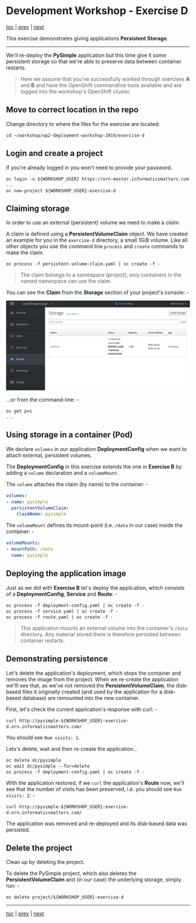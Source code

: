 # Development Workshop - Exercise D

[toc](../README.md) | [prev](../tutorial-3/README.md) | [next](../tutorial-4/README.md)

This exercise demonstrates giving applications **Persistent Storage**.

---

We'll re-deploy the **PySimple** application but this time give it some
persistent storage so that we're able to preserve data between container
restarts.

>   Here we assume that you've successfully worked through exercises **A**
    and **B** and have the OpenShift commandline tools available and are
    logged into the workshop's OpenShift cluster.

## Move to correct location in the repo

Change directory to where the files for the exercise are located:

    cd ~/workshop/wp2-deployment-workshop-2019/exercise-d

## Login and create a project
If you're already logged in you won't need to provide your password.

    oc login -u ${WORKSHOP_USER} https://orn-master.informaticsmatters.com
    ...
    oc new-project ${WORKSHOP_USER}-exercise-d

## Claiming storage
In order to use an external (persistent) volume we need to make a _claim_.

A claim is defined using a **PersistentVolumeClaim** object. We have
created an example for you in the `exercise-d` directory, a small 1GiB
volume. Like all other objects you use the command line `process` and
`create` commands to make the claim.

    oc process -f persistent-volume-claim.yaml | oc create -f -

>   The claim belongs to a namespace (project), only containers in the named
    namespace can use the claim.

You can see the **Claim** from the **Storage** section of your project's
console: -

![](screen-1.png)

...or from the command-line: -

    oc get pvc
    ...
    
## Using storage in a container (Pod)
We declare `volumes` in our application **DeploymentConfig** when we want to
attach external, persistent volumes.

The **DeploymentConfig** in this exercise extends the one in **Exercise B**
by adding a `volume` declaration and a `volumeMount`.

The `volume` attaches the claim (by name) to the container: -

```yaml
volumes:
- name: pysimple
  persistentVolumeClaim:
    claimName: pysimple
```

The `volumeMount` defines its mount-point (i.e. `/data` in our case)
inside the container: -

```yaml
volumeMounts:
- mountPath: /data
  name: pysimple
```

## Deploying the application image
Just as we did with **Exercise B** let's deploy the application, which consists
of a **DeploymentConfig**, **Service** and **Route**: -

    oc process -f deployment-config.yaml | oc create -f -
    oc process -f service.yaml | oc create -f -
    oc process -f route.yaml | oc create -f -

>   This application mounts an external volume into the container's
    `/data` directory. Any material stored there is therefore persisted
    between container restarts.

## Demonstrating persistence
Let's delete the application's deployment, which stops the container and
removes the image from the project. When we re-create the application
we'lll see that, as we've not removed the **PersistentVolumeClaim**, the
disk-based files it originally created (and used by the application for a
disk-based database) are remounted into the new container.

First, let's check the current application's response with curl: -

    curl http://pysimple-${WORKSHOP_USER}-exercise-d.orn.informaticsmatters.com/

You should see `Num visits: 1`.

Lets's delete, wait and then re-create the application...

    oc delete dc/pysimple
    oc wait dc/pysimple --for=delete
    oc process -f deployment-config.yaml | oc create -f -

With the application restored, if we `curl` the application's **Route** now,
we'll see that the number of visits has been preserved,
i.e. you should see `Num visits: 2`: -

    curl http://pysimple-${WORKSHOP_USER}-exercise-d.orn.informaticsmatters.com/

The application was removed and re-deployed and its disk-based data was
persisted.

## Delete the project
Clean up by deleting the project.

To delete the PySimple project, which also deletes the **PersistentVolumeClaim**
and (in our case) the underlying storage, simply run: -

    oc delete project/${WORKSHOP_USER}-exercise-d

---

[toc](../README.md) | [prev](../tutorial-3/README.md) | [next](../tutorial-4/README.md)
